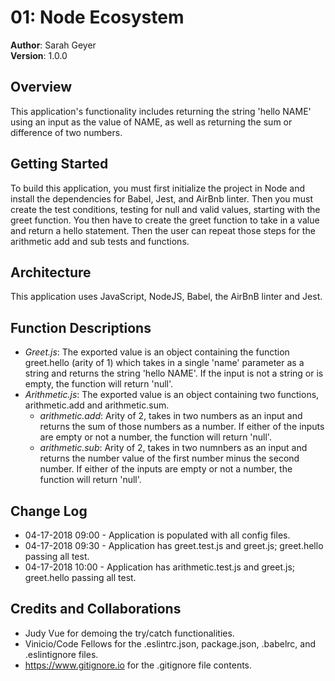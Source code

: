 # 01: Node Ecosystem
**Author**: Sarah Geyer <br/>
**Version**: 1.0.0

## Overview
This application's functionality includes returning the string 'hello NAME' using an input as the value of NAME, as well as returning the sum or difference of two numbers.

## Getting Started
To build this application, you must first initialize the project in Node and install the dependencies for Babel, Jest, and AirBnb linter. Then you must create the test conditions, testing for null and valid values, starting with the greet function. You then have to create the greet function to take in a value and return a hello statement. Then the user can repeat those steps for the arithmetic add and sub tests and functions.

## Architecture
 This application uses JavaScript, NodeJS, Babel, the AirBnB linter and Jest.
 
## Function Descriptions
- *Greet.js*: The exported value is an object containing the function greet.hello (arity of 1) which takes in a single 'name' parameter as a string and returns the string 'hello NAME'. If the input is not a string or is empty, the function will return 'null'.
- *Arithmetic.js*: The exported value is an object containing two functions, arithmetic.add and arithmetic.sum.
    - *arithmetic.add*: Arity of 2, takes in two numbers as an input and returns the sum of those numbers as a number. If either of the inputs are empty or not a number, the function will return 'null'.
    - *arithmetic.sub*: Arity of 2, takes in two numnbers as an input and returns the number value of the first number minus the second number. If either of the inputs are empty or not a number, the function will return 'null'.

## Change Log
- 04-17-2018 09:00 - Application is populated with all config files.<br/>
- 04-17-2018 09:30 - Application has greet.test.js and greet.js; greet.hello passing all test. <br/>
- 04-17-2018 10:00 - Application has arithmetic.test.js and greet.js; greet.hello passing all test. <br/>

## Credits and Collaborations
- Judy Vue for demoing the try/catch functionalities. <br/>
- Vinicio/Code Fellows for the .eslintrc.json, package.json, .babelrc, and .eslintignore files. <br/>
- https://www.gitignore.io for the .gitignore file contents.